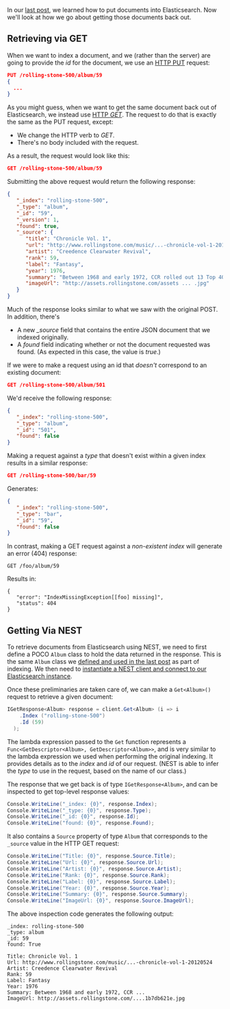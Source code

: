 In our
[last post](http://www.textualdevelopment.com/2015/06/04/an-index-on-our-progress/),
we learned how to put documents into Elasticsearch.  Now we'll look at
how we go about getting those documents back out.

## Retrieving via GET

When we want to index a document, and we (rather than the server) are
going to provide the _id_ for the document, we use an
[HTTP PUT](http://www.w3.org/Protocols/rfc2616/rfc2616-sec9.html#sec9.6)
request:

```json
PUT /rolling-stone-500/album/59
{
  ...
}
```

As you might guess, when we want to get the same document back out of
Elasticsearch, we instead use
[HTTP _GET_](http://www.w3.org/Protocols/rfc2616/rfc2616-sec9.html#sec9.3).
The request to do that is exactly the same as the PUT request, except:

* We change the HTTP verb to _GET_.
* There's no body included with the request.

As a result, the request would look like this:

```json
GET /rolling-stone-500/album/59
```

Submitting the above request would return the following response:

```json
{
   "_index": "rolling-stone-500",
   "_type": "album",
   "_id": "59",
   "_version": 1,
   "found": true,
   "_source": {
      "title": "Chronicle Vol. 1",
      "url": "http://www.rollingstone.com/music/...-chronicle-vol-1-20120524",
      "artist": "Creedence Clearwater Revival",
      "rank": 59,
      "label": "Fantasy",
      "year": 1976,
      "summary": "Between 1968 and early 1972, CCR rolled out 13 Top 40 ... ",
      "imageUrl": "http://assets.rollingstone.com/assets ... .jpg"
   }
}
```

Much of the response looks similar to what we saw with the original POST.  In addition, there's

* A new _\_source_ field that contains the entire JSON document that we indexed originally.
* A _found_ field indicating whether or not the document requested was
  found.  (As expected in this case, the value is _true_.)

If we were to make a request using an id that _doesn't_ correspond to an existing document:

```json
GET /rolling-stone-500/album/501
```

We'd receive the following response:

```json
{
   "_index": "rolling-stone-500",
   "_type": "album",
   "_id": "501",
   "found": false
}
```

Making a request against a _type_ that doesn't exist within a given index results in a similar response:

```json
GET /rolling-stone-500/bar/59
```

Generates:

```json
{
   "_index": "rolling-stone-500",
   "_type": "bar",
   "_id": "59",
   "found": false
}
```

In contrast, making a GET request against a _non-existent index_ will generate an error (404) response:

```
GET /foo/album/59
```

Results in:

```
{
   "error": "IndexMissingException[[foo] missing]",
   "status": 404
}
```

## Getting Via NEST

To retrieve documents from Elasticsearch using NEST, we need to first
define a POCO `Album` class to hold the data returned in the response.
This is the same `Album` class we
[defined and used in the last post](http://www.textualdevelopment.com/2015/06/04/an-index-on-our-progress/#nest)
as part of indexing.  We then need to
[instantiate a NEST client and connect to our Elasticsearch instance](http://www.textualdevelopment.com/2015/05/28/connecting-the-dots/#nest).

Once these preliminaries are taken care of, we can make a `Get<Album>()` request to retrieve a given document:

```cs
IGetResponse<Album> response = client.Get<Album> (i => i
	.Index ("rolling-stone-500")
	.Id (59)
  );
```

The lambda expression passed to the `Get` function represents a
`Func<GetDescriptor<Album>, GetDescriptor<Album>>`, and is very
similar to the lambda expression we used when performing the original
indexing.  It provides details as to the _index_ and _id_ of our
request.  (NEST is able to infer the _type_ to use in the request,
based on the name of our class.)

The response that we get back is of type `IGetResponse<Album>`, and can
be inspected to get top-level response values:

```cs
Console.WriteLine("_index: {0}", response.Index);
Console.WriteLine("_type: {0}", response.Type);
Console.WriteLine("_id: {0}", response.Id);
Console.WriteLine("found: {0}", response.Found);
```

It also contains a `Source` property of type `Album` that corresponds
to the `_source` value in the HTTP GET request:

```cs
Console.WriteLine("Title: {0}", response.Source.Title);
Console.WriteLine("Url: {0}", response.Source.Url);
Console.WriteLine("Artist: {0}", response.Source.Artist);
Console.WriteLine("Rank: {0}", response.Source.Rank);
Console.WriteLine("Label: {0}", response.Source.Label);
Console.WriteLine("Year: {0}", response.Source.Year);
Console.WriteLine("Summary: {0}", response.Source.Summary);
Console.WriteLine("ImageUrl: {0}", response.Source.ImageUrl);
```

The above inspection code generates the following output:

```
_index: rolling-stone-500
_type: album
_id: 59
found: True

Title: Chronicle Vol. 1
Url: http://www.rollingstone.com/music/...-chronicle-vol-1-20120524
Artist: Creedence Clearwater Revival
Rank: 59
Label: Fantasy
Year: 1976
Summary: Between 1968 and early 1972, CCR ... 
ImageUrl: http://assets.rollingstone.com/....1b7db621e.jpg
```

